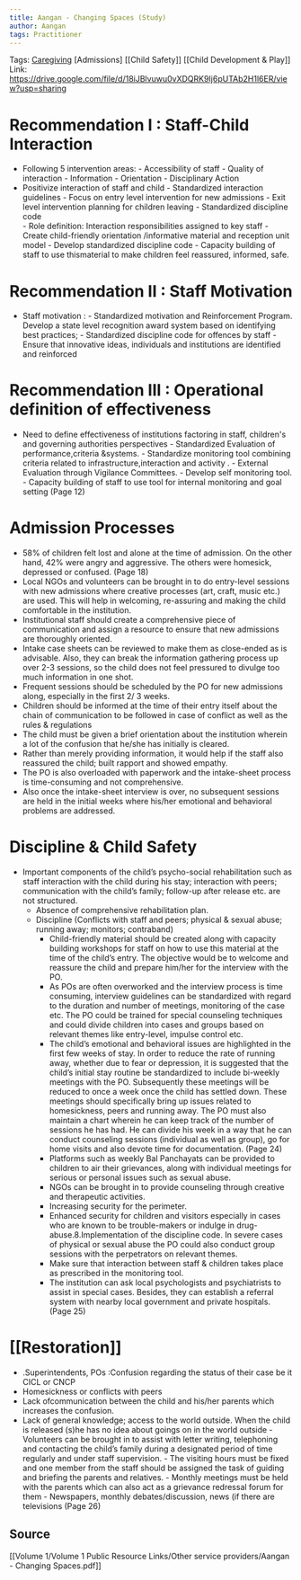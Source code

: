 ```yaml
---
title: Aangan - Changing Spaces (Study)
author: Aangan
tags: Practitioner 
---
```


Tags: [Caregiving](Roll%20Ups/Caregiving/Caregiving.md) [Admissions] [[Child Safety]] [[Child Development & Play]]
Link: https://drive.google.com/file/d/18iJBlvuwu0vXDQRK9Ij6pUTAb2H1l6ER/view?usp=sharing

# Recommendation I : Staff-Child Interaction
- Following 5 intervention areas:
		- Accessibility of staff 
		- Quality of interaction 
		- Information 
		- Orientation 
		- Disciplinary Action
-  Positivize interaction of staff and child 
		- Standardized interaction guidelines 
		-  Focus on entry level intervention for new admissions
		-  Exit level intervention planning for children leaving 
		- Standardized discipline code  
		- Role definition: Interaction responsibilities assigned to key staff
		- Create child-friendly orientation /informative material  and reception unit model
		- Develop standardized discipline code
		-  Capacity building of staff to use thismaterial to make children feel reassured, informed, safe.
		
# Recommendation II : Staff Motivation 
-  Staff motivation : 
		- Standardized motivation and Reinforcement Program. Develop a state level recognition award system based on identifying best practices;
		-  Standardized discipline code for offences by staff
		- Ensure that innovative ideas, individuals and institutions are identified and reinforced
# Recommendation III : Operational definition of effectiveness
-  Need to define effectiveness of institutions factoring in staff, children's and governing authorities perspectives
			- Standardized Evaluation of performance,criteria &systems. 
			- Standardize monitoring tool combining criteria related to infrastructure,interaction and activity . 
			- External Evaluation through Vigilance Committees. 
			- Develop self monitoring tool.  
			- Capacity building of staff to use tool for internal monitoring and goal setting   (Page 12)
# Admission Processes
- 58% of children felt lost and alone at the time of admission. On the other hand, 42% were angry and aggressive. The others were homesick, depressed or confused. (Page 18)
- Local NGOs and volunteers can be brought in to do entry-level sessions with new admissions where creative processes (art, craft, music etc.) are used. This will help in welcoming, re-assuring and making the child comfortable in the institution. 
- Institutional staff should create a comprehensive piece of communication and assign a resource to ensure that new admissions are thoroughly oriented.
- Intake case sheets can be reviewed to make them as close-ended as is advisable. Also, they can break the information gathering process up over 2-3 sessions, so the child does not feel pressured to divulge too much information in one shot.
- Frequent sessions should be scheduled by the PO for new admissions along, especially in the first 2/ 3 weeks.
- Children should be informed at the time of their entry itself about the chain of communication to be followed in case of conflict as well as the rules & regulations
- The child must be given a brief orientation about the institution wherein a lot of the confusion that he/she has initially is cleared. 
- Rather than merely providing information, it would help if the staff also reassured the child; built rapport and showed empathy.
- The PO is also overloaded with paperwork and the intake-sheet process is time-consuming and not comprehensive. 
- Also once the intake-sheet interview is over, no subsequent sessions are held in the initial weeks where his/her emotional and behavioral problems are addressed.

# Discipline & Child Safety

- Important components of the child’s psycho-social rehabilitation such as staff interaction with the child during his stay; interaction with peers; communication with the child’s family; follow-up after release etc. are not structured.
	- Absence of comprehensive rehabilitation plan.
	- Discipline (Conflicts with staff and peers; physical & sexual abuse; running away; monitors; contraband)
		- Child-friendly material should be created along with capacity building workshops for staff on how to use this material at the time of the child’s entry. The objective would be to welcome and reassure the child and prepare him/her for the interview with the PO.
		- As POs are often overworked and the interview process is time consuming, interview guidelines can be standardized with regard to the duration and number of meetings, monitoring of the case etc. The PO could be trained for special counseling techniques and could divide children into cases and groups based on relevant themes like entry-level, impulse control etc.
		- The child’s emotional and behavioral issues are highlighted in the first few weeks of stay. In order to reduce the rate of running away, whether due to fear or depression, it is suggested that the child’s initial stay routine be standardized to include bi-weekly meetings with the PO. Subsequently these meetings will be reduced to once a week once the child has settled down. These meetings should specifically bring up issues related to homesickness, peers and running away. The PO must also maintain a chart wherein he can keep track of the number of sessions he has had. He can divide his week in a way that he can conduct counseling sessions (individual as well as group), go for home visits and also devote time for documentation. (Page 24)
		- Platforms such as weekly Bal Panchayats can be provided to children to air their grievances, along with individual meetings for serious or personal issues such as sexual abuse.
		- NGOs can be brought in to provide counseling through creative and therapeutic activities.
		- Increasing security for the perimeter.
		- Enhanced security for children and visitors especially in cases who are known to be trouble-makers or indulge in drug-abuse.8.Implementation of the discipline code. In severe cases of physical or sexual abuse the PO could also conduct group sessions with the perpetrators on relevant themes.
		- Make sure that interaction between staff & children takes place as prescribed in the monitoring tool.
		- The institution can ask local psychologists and psychiatrists to assist in special cases. Besides, they can establish a referral system with nearby local government and private hospitals. (Page 25)

# [[Restoration]] 
- .Superintendents, POs :Confusion regarding the status of their case be it CICL or CNCP 
- Homesickness or conflicts with peers
- Lack ofcommunication between the child and his/her parents which increases the confusion. 
- Lack of general knowledge; access to the world outside. When the child is released (s)he has no idea about goings on in the world outside
		- Volunteers can be brought in to assist with letter writing, telephoning and contacting the child’s family during a designated period of time regularly and under staff supervision.
		- The visiting hours must be fixed and one member from the staff should be assigned the task of guiding and briefing the parents and relatives.
		- Monthly meetings must be held with the parents which can also act as a grievance  redressal forum for them
		- Newspapers, monthly debates/discussion, news (if there are televisions (Page 26)

## Source
[[Volume 1/Volume 1 Public Resource Links/Other service providers/Aangan - Changing Spaces.pdf]]